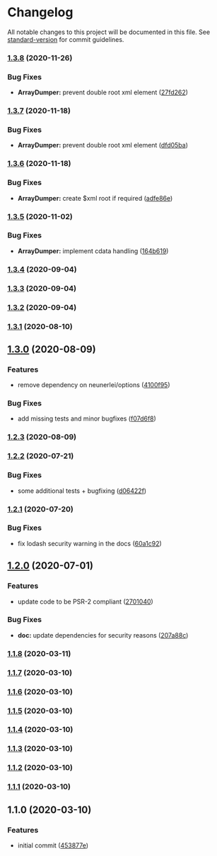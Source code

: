 # Changelog

All notable changes to this project will be documented in this file. See [standard-version](https://github.com/conventional-changelog/standard-version) for commit guidelines.

### [1.3.8](https://github.com/Neunerlei/arrays/compare/v1.3.7...v1.3.8) (2020-11-26)


### Bug Fixes

* **ArrayDumper:** prevent double root xml element ([27fd262](https://github.com/Neunerlei/arrays/commit/27fd262b6d4c1e423c843ba4c53536167e193670))

### [1.3.7](https://github.com/Neunerlei/arrays/compare/v1.3.6...v1.3.7) (2020-11-18)


### Bug Fixes

* **ArrayDumper:** prevent double root xml element ([dfd05ba](https://github.com/Neunerlei/arrays/commit/dfd05ba9b879c6d6e07c93abc86af5c94d704104))

### [1.3.6](https://github.com/Neunerlei/arrays/compare/v1.3.5...v1.3.6) (2020-11-18)


### Bug Fixes

* **ArrayDumper:** create $xml root if required ([adfe86e](https://github.com/Neunerlei/arrays/commit/adfe86e2b51b688ada9a2ebcffda7fdd687df38c))

### [1.3.5](https://github.com/Neunerlei/arrays/compare/v1.3.4...v1.3.5) (2020-11-02)


### Bug Fixes

* **ArrayDumper:** implement cdata handling ([164b619](https://github.com/Neunerlei/arrays/commit/164b6192ead44cbe0379e262abfb053632574cd1))

### [1.3.4](https://github.com/Neunerlei/arrays/compare/v1.3.3...v1.3.4) (2020-09-04)

### [1.3.3](https://github.com/Neunerlei/arrays/compare/v1.3.2...v1.3.3) (2020-09-04)

### [1.3.2](https://github.com/Neunerlei/arrays/compare/v1.3.1...v1.3.2) (2020-09-04)

### [1.3.1](https://github.com/Neunerlei/arrays/compare/v1.3.0...v1.3.1) (2020-08-10)

## [1.3.0](https://github.com/Neunerlei/arrays/compare/v1.2.3...v1.3.0) (2020-08-09)


### Features

* remove dependency on neunerlei/options ([4100f95](https://github.com/Neunerlei/arrays/commit/4100f952c373aff5ec80951f8eb11af0a25710c3))


### Bug Fixes

* add missing tests and minor bugfixes ([f07d6f8](https://github.com/Neunerlei/arrays/commit/f07d6f834fa1a5301bbecf7c1cda09c55e146f8c))

### [1.2.3](https://github.com/Neunerlei/arrays/compare/v1.2.2...v1.2.3) (2020-08-09)

### [1.2.2](https://github.com/Neunerlei/arrays/compare/v1.2.1...v1.2.2) (2020-07-21)


### Bug Fixes

* some additional tests + bugfixing ([d06422f](https://github.com/Neunerlei/arrays/commit/d06422fdb25e0dc6e574ff14b4aaf51ed2d8bc14))

### [1.2.1](https://github.com/Neunerlei/arrays/compare/v1.2.0...v1.2.1) (2020-07-20)


### Bug Fixes

* fix lodash security warning in the docs ([60a1c92](https://github.com/Neunerlei/arrays/commit/60a1c927b864c01f011f6a48cc0ee5c5c779bd1a))

## [1.2.0](https://github.com/Neunerlei/arrays/compare/v1.1.8...v1.2.0) (2020-07-01)


### Features

* update code to be PSR-2 compliant ([2701040](https://github.com/Neunerlei/arrays/commit/2701040a7df6aab739ef0597b3522bcc1a6f3d54))


### Bug Fixes

* **doc:** update dependencies for security reasons ([207a88c](https://github.com/Neunerlei/arrays/commit/207a88c287d044163150a950950372fa9e3ee580))

### [1.1.8](https://github.com/Neunerlei/arrays/compare/v1.1.7...v1.1.8) (2020-03-11)

### [1.1.7](https://github.com/Neunerlei/arrays/compare/v1.1.6...v1.1.7) (2020-03-10)

### [1.1.6](https://github.com/Neunerlei/arrays/compare/v1.1.5...v1.1.6) (2020-03-10)

### [1.1.5](https://github.com/Neunerlei/arrays/compare/v1.1.4...v1.1.5) (2020-03-10)

### [1.1.4](https://github.com/Neunerlei/arrays/compare/v1.1.3...v1.1.4) (2020-03-10)

### [1.1.3](https://github.com/Neunerlei/arrays/compare/v1.1.2...v1.1.3) (2020-03-10)

### [1.1.2](https://github.com/Neunerlei/arrays/compare/v1.1.1...v1.1.2) (2020-03-10)

### [1.1.1](https://github.com/Neunerlei/arrays/compare/v1.1.0...v1.1.1) (2020-03-10)

## 1.1.0 (2020-03-10)


### Features

* initial commit ([453877e](https://github.com/Neunerlei/arrays/commit/453877e9d97bc1149081020f1e39376845109d54))
